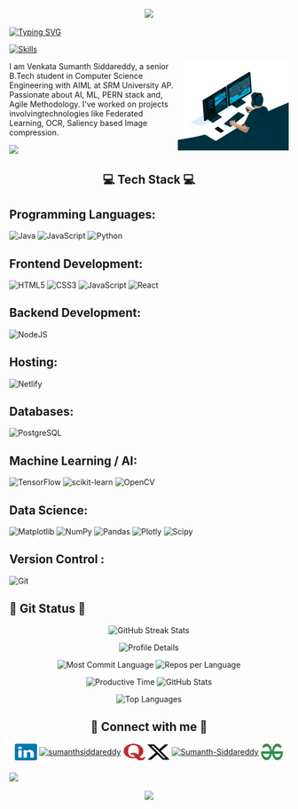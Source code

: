 
<p align="center">
     <img src="https://capsule-render.vercel.app/api?type=waving&color=gradient&height=100&section=header"/>
</p>
<p>
    <a href="https://github.com/Sumanth-Siddareddy"><img src="https://readme-typing-svg.demolab.com?            font=Alegreya+Sans&weight=500&size=35&duration=1&pause=1&color=0101FF&repeat=false&random=false&width=435&lines=Venkata+Sumanth+Siddareddy" alt="Typing SVG" /></a>
</p>
<p>
    <a href=""><img src="https://readme-typing-svg.demolab.com?font=Alegreya+Sans&weight=400&size=30&pause=1000&color=0000FF&random=false&width=435&lines=PERN+Stack+Web+Developer;Software+Engineer;AI-ML" alt="Skills" /></a>
</p>

<img align="right" height="160" width="200" src="pic.gif"  />

I am Venkata Sumanth Siddareddy, a senior B.Tech student in Computer Science Engineering with AIML at SRM University AP. Passionate about AI, ML, PERN stack and, Agile Methodology. I've worked on projects involvingtechnologies like Federated Learning, OCR, Saliency based Image compression.



![](https://quotes-github-readme.vercel.app/api?type=horizontal&theme=light)




<h2 align="center"> 💻 Tech Stack 💻 </h2>

## Programming Languages:
![Java](https://img.shields.io/badge/java-%23ED8B00.svg?style=for-the-badge&logo=openjdk&logoColor=white)
![JavaScript](https://img.shields.io/badge/javascript-%23323330.svg?style=for-the-badge&logo=javascript&logoColor=%23F7DF1E)
![Python](https://img.shields.io/badge/python-3670A0?style=for-the-badge&logo=python&logoColor=ffdd54)

## Frontend Development:
![HTML5](https://img.shields.io/badge/html5-%23E34F26.svg?style=for-the-badge&logo=html5&logoColor=white)
![CSS3](https://img.shields.io/badge/css3-%231572B6.svg?style=for-the-badge&logo=css3&logoColor=white)
![JavaScript](https://img.shields.io/badge/javascript-%23323330.svg?style=for-the-badge&logo=javascript&logoColor=%23F7DF1E)
![React](https://img.shields.io/badge/react-%2320232a.svg?style=for-the-badge&logo=react&logoColor=%2361DAFB)

## Backend Development:
![NodeJS](https://img.shields.io/badge/node.js-6DA55F?style=for-the-badge&logo=node.js&logoColor=white)

## Hosting:
![Netlify](https://img.shields.io/badge/netlify-%23000000.svg?style=for-the-badge&logo=netlify&logoColor=#00C7B7)

## Databases:
![PostgreSQL](https://img.shields.io/badge/postgresql-4169e1?style=for-the-badge&logo=postgresql&logoColor=white)

## Machine Learning / AI:
![TensorFlow](https://img.shields.io/badge/TensorFlow-%23FF6F00.svg?style=for-the-badge&logo=TensorFlow&logoColor=white)
![scikit-learn](https://img.shields.io/badge/scikit--learn-%23F7931E.svg?style=for-the-badge&logo=scikit-learn&logoColor=white)
![OpenCV](https://img.shields.io/badge/opencv-%23white.svg?style=for-the-badge&logo=opencv&logoColor=white)

## Data Science:
![Matplotlib](https://img.shields.io/badge/Matplotlib-%23ffffff.svg?style=for-the-badge&logo=Matplotlib&logoColor=black)
![NumPy](https://img.shields.io/badge/numpy-%23013243.svg?style=for-the-badge&logo=numpy&logoColor=white)
![Pandas](https://img.shields.io/badge/pandas-%23150458.svg?style=for-the-badge&logo=pandas&logoColor=white)
![Plotly](https://img.shields.io/badge/Plotly-%233F4F75.svg?style=for-the-badge&logo=plotly&logoColor=white)
![Scipy](https://img.shields.io/badge/SciPy-%230C55A5.svg?style=for-the-badge&logo=scipy&logoColor=%white)

## Version Control :
![Git](https://img.shields.io/badge/git-%23F05033.svg?style=for-the-badge&logo=git&logoColor=white)

## 👀 Git Status 👀

<p align="center">
  <picture>
    <source media="(prefers-color-scheme: dark)" srcset="https://streak-stats.demolab.com?user=Sumanth-Siddareddy&theme=highcontrast&border=000000">
    <source media="(prefers-color-scheme: light)" srcset="https://streak-stats.demolab.com?user=Sumanth-Siddareddy&theme=default">
    <img width="800" height="220" src="https://streak-stats.demolab.com?user=Sumanth-Siddareddy&theme=default" alt="GitHub Streak Stats">
  </picture>
</p>

<p align="center">
  <img src="http://github-profile-summary-cards.vercel.app/api/cards/profile-details?username=Sumanth-Siddareddy&theme=transparent" alt="Profile Details" />
</p>

<p align="center">
  <img src="http://github-profile-summary-cards.vercel.app/api/cards/most-commit-language?username=Sumanth-Siddareddy&theme=transparent" alt="Most Commit Language" />
  <img src="http://github-profile-summary-cards.vercel.app/api/cards/repos-per-language?username=Sumanth-Siddareddy&theme=transparent" alt="Repos per Language" />
</p>

<p align="center">
  <img src="http://github-profile-summary-cards.vercel.app/api/cards/productive-time?username=Sumanth-Siddareddy&theme=transparent" alt="Productive Time" />
  <img src="http://github-profile-summary-cards.vercel.app/api/cards/stats?username=Sumanth-Siddareddy&theme=transparent" alt="GitHub Stats" />
</p>

<p align="center">
  <picture>
    <source media="(prefers-color-scheme: dark)" srcset="https://github-readme-stats.vercel.app/api/top-langs/?username=Sumanth-Siddareddy&size_weight=0.15&count_weight=0.5&layout=compact&theme=vision-friendly-dark&border_color=000000">
    <source media="(prefers-color-scheme: light)" srcset="https://github-readme-stats.vercel.app/api/top-langs/?username=Sumanth-Siddareddy&size_weight=0.15&count_weight=0.5&layout=compact&theme=vision-friendly-light">
    <img width="400" height="220" src="https://github-readme-stats.vercel.app/api/top-langs/?username=Sumanth-Siddareddy&size_weight=0.15&count_weight=0.5&layout=compact&theme=default" alt="Top Languages">
  </picture>
</p>

<h2 align="center"> 🔗 Connect with me 🔗 </h2>
<p align="center">
<a href="https://linkedin.com/in/sumanth-siddareddy" target="blank"><img align="center" src="https://github.com/CLorant/readme-social-icons/blob/main/large/colored/linkedin.svg" alt="sumanth-siddareddy" height="30" width="40" /></a>
<a href="https://www.kaggle.com/sumanthsiddareddy" target="blank"> <img align="center" src="https://cdn.jsdelivr.net/npm/simple-icons@v9/icons/kaggle.svg" alt="sumanthsiddareddy" height="50" width="60" /></a>
<!--  -->
<a href="https://www.quora.com/profile/Venkata-Sumanth-Siddareddy" target="blank"><img align="center" src="https://github.com/CLorant/readme-social-icons/blob/main/medium/filled/quora.svg" alt="Venkata-Sumanth-Siddareddy" height="30" width="40" /></a>
<a href="https://x.com/sumanth_sv6" target="blank"><img align="center" src="https://github.com/CLorant/readme-social-icons/blob/main/large/colored/twitter-x.svg" alt="@sumanth_sv6" height="30" width="40" /></a>
<a href="https://www.leetcode.com/Sumanth-Siddareddy" target="blank"><img align="center" src="https://raw.githubusercontent.com/rahuldkjain/github-profile-readme-generator/master/src/images/icons/Social/leet-code.svg" alt="Sumanth-Siddareddy" height="30" width="40" /></a>
<a href="https://www.geeksforgeeks.org/user/siddareddyvenkatasumanth28/" target="blank"><img align="center" src="\gfg-gg-logo.svg" alt="siddareddyvenkatasumanth28" height="30" width="40" /></a>



###


[![](https://visitcount.itsvg.in/api?id=sumanth-siddareddy&icon=2&color=1)](https://visitcount.itsvg.in)

<p align="center">
     <img src="https://capsule-render.vercel.app/api?type=waving&color=gradient&height=100&section=footer"/>
</p>

